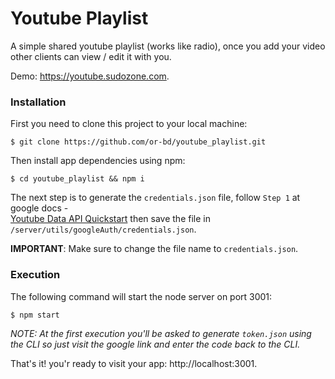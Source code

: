 # Youtube Playlist

A simple shared youtube playlist (works like radio), once you add your video other clients can view / edit it with you.

Demo: https://youtube.sudozone.com. 

### Installation

First you need to clone this project to your local machine:

``` 
$ git clone https://github.com/or-bd/youtube_playlist.git
```

Then install app dependencies using npm:

``` 
$ cd youtube_playlist && npm i 
```

The next step is to generate the `credentials.json` file, follow `Step 1` at google docs -  
[Youtube Data API Quickstart](https://developers.google.com/youtube/v3/quickstart/nodejs) then save the file in `/server/utils/googleAuth/credentials.json`.

**IMPORTANT**: Make sure to change the file name to `credentials.json`.



### Execution

The following command will start the node server on port 3001:

``` 
$ npm start
```

*NOTE: At the first execution you'll be asked to generate `token.json` using the CLI so just visit the google link and enter the code back to the CLI.*

That's it! you'r ready to visit your app: http://localhost:3001.
